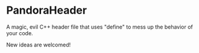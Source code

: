 # PandoraHeader
A magic, evil C++ header file that uses "define" to mess up the behavior of your code.

New ideas are welcomed!
